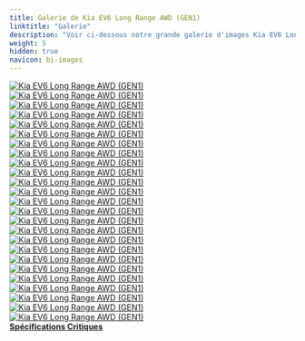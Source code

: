 ```yaml
---
title: Galerie de Kia EV6 Long Range AWD (GEN1)
linktitle: "Galerie"
description: "Voir ci-dessous notre grande galerie d'images Kia EV6 Long Range AWD (GEN1). Cliquez sur les images pour des versions haute résolution."
weight: 5
hidden: true
navicon: bi-images
---
```

<!-- markdownlint-disable MD033 -->
<div class="row" id ="my-gallery">
	<div class="pswp-grid-item col-6 col-md-4">
		<a href="https://media.evkx.net/multimedia/models/kia/ev6/ev6_long_range_awd_gen1/charging_1.jpg"
data-pswp-src="https://media.evkx.net/multimedia/models/kia/ev6/ev6_long_range_awd_gen1/charging_1.jpg"
data-pswp-width="3000"
data-pswp-height="2000" 
target="_blank">
			<img src="https://media.evkx.net/multimedia/models/kia/ev6/ev6_long_range_awd_gen1/charging_1_xst.jpg" alt="Kia EV6 Long Range AWD (GEN1)" class="img-fluid " />
		</a>
	</div>
	<div class="pswp-grid-item col-6 col-md-4">
		<a href="https://media.evkx.net/multimedia/models/kia/ev6/ev6_long_range_awd_gen1/exterior_1.jpg"
data-pswp-src="https://media.evkx.net/multimedia/models/kia/ev6/ev6_long_range_awd_gen1/exterior_1.jpg"
data-pswp-width="3000"
data-pswp-height="2017" 
target="_blank">
			<img src="https://media.evkx.net/multimedia/models/kia/ev6/ev6_long_range_awd_gen1/exterior_1_xst.jpg" alt="Kia EV6 Long Range AWD (GEN1)" class="img-fluid " />
		</a>
	</div>
	<div class="pswp-grid-item col-6 col-md-4">
		<a href="https://media.evkx.net/multimedia/models/kia/ev6/ev6_long_range_awd_gen1/exterior_2.jpg"
data-pswp-src="https://media.evkx.net/multimedia/models/kia/ev6/ev6_long_range_awd_gen1/exterior_2.jpg"
data-pswp-width="3000"
data-pswp-height="2000" 
target="_blank">
			<img src="https://media.evkx.net/multimedia/models/kia/ev6/ev6_long_range_awd_gen1/exterior_2_xst.jpg" alt="Kia EV6 Long Range AWD (GEN1)" class="img-fluid " />
		</a>
	</div>
	<div class="pswp-grid-item col-6 col-md-4">
		<a href="https://media.evkx.net/multimedia/models/kia/ev6/ev6_long_range_awd_gen1/exterior_3.jpg"
data-pswp-src="https://media.evkx.net/multimedia/models/kia/ev6/ev6_long_range_awd_gen1/exterior_3.jpg"
data-pswp-width="3000"
data-pswp-height="1999" 
target="_blank">
			<img src="https://media.evkx.net/multimedia/models/kia/ev6/ev6_long_range_awd_gen1/exterior_3_xst.jpg" alt="Kia EV6 Long Range AWD (GEN1)" class="img-fluid " />
		</a>
	</div>
	<div class="pswp-grid-item col-6 col-md-4">
		<a href="https://media.evkx.net/multimedia/models/kia/ev6/ev6_long_range_awd_gen1/exterior_4.jpg"
data-pswp-src="https://media.evkx.net/multimedia/models/kia/ev6/ev6_long_range_awd_gen1/exterior_4.jpg"
data-pswp-width="3000"
data-pswp-height="1999" 
target="_blank">
			<img src="https://media.evkx.net/multimedia/models/kia/ev6/ev6_long_range_awd_gen1/exterior_4_xst.jpg" alt="Kia EV6 Long Range AWD (GEN1)" class="img-fluid " />
		</a>
	</div>
	<div class="pswp-grid-item col-6 col-md-4">
		<a href="https://media.evkx.net/multimedia/models/kia/ev6/ev6_long_range_awd_gen1/frontseats_1.jpg"
data-pswp-src="https://media.evkx.net/multimedia/models/kia/ev6/ev6_long_range_awd_gen1/frontseats_1.jpg"
data-pswp-width="3000"
data-pswp-height="1999" 
target="_blank">
			<img src="https://media.evkx.net/multimedia/models/kia/ev6/ev6_long_range_awd_gen1/frontseats_1_xst.jpg" alt="Kia EV6 Long Range AWD (GEN1)" class="img-fluid " />
		</a>
	</div>
	<div class="pswp-grid-item col-6 col-md-4">
		<a href="https://media.evkx.net/multimedia/models/kia/ev6/ev6_long_range_awd_gen1/headlights_1.jpg"
data-pswp-src="https://media.evkx.net/multimedia/models/kia/ev6/ev6_long_range_awd_gen1/headlights_1.jpg"
data-pswp-width="3000"
data-pswp-height="2000" 
target="_blank">
			<img src="https://media.evkx.net/multimedia/models/kia/ev6/ev6_long_range_awd_gen1/headlights_1_xst.jpg" alt="Kia EV6 Long Range AWD (GEN1)" class="img-fluid " />
		</a>
	</div>
	<div class="pswp-grid-item col-6 col-md-4">
		<a href="https://media.evkx.net/multimedia/models/kia/ev6/ev6_long_range_awd_gen1/headupdisplay_1.jpg"
data-pswp-src="https://media.evkx.net/multimedia/models/kia/ev6/ev6_long_range_awd_gen1/headupdisplay_1.jpg"
data-pswp-width="3000"
data-pswp-height="2000" 
target="_blank">
			<img src="https://media.evkx.net/multimedia/models/kia/ev6/ev6_long_range_awd_gen1/headupdisplay_1_xst.jpg" alt="Kia EV6 Long Range AWD (GEN1)" class="img-fluid " />
		</a>
	</div>
	<div class="pswp-grid-item col-6 col-md-4">
		<a href="https://media.evkx.net/multimedia/models/kia/ev6/ev6_long_range_awd_gen1/interior_1.jpg"
data-pswp-src="https://media.evkx.net/multimedia/models/kia/ev6/ev6_long_range_awd_gen1/interior_1.jpg"
data-pswp-width="3000"
data-pswp-height="2000" 
target="_blank">
			<img src="https://media.evkx.net/multimedia/models/kia/ev6/ev6_long_range_awd_gen1/interior_1_xst.jpg" alt="Kia EV6 Long Range AWD (GEN1)" class="img-fluid " />
		</a>
	</div>
	<div class="pswp-grid-item col-6 col-md-4">
		<a href="https://media.evkx.net/multimedia/models/kia/ev6/ev6_long_range_awd_gen1/interior_2.jpg"
data-pswp-src="https://media.evkx.net/multimedia/models/kia/ev6/ev6_long_range_awd_gen1/interior_2.jpg"
data-pswp-width="3000"
data-pswp-height="1875" 
target="_blank">
			<img src="https://media.evkx.net/multimedia/models/kia/ev6/ev6_long_range_awd_gen1/interior_2_xst.jpg" alt="Kia EV6 Long Range AWD (GEN1)" class="img-fluid " />
		</a>
	</div>
	<div class="pswp-grid-item col-6 col-md-4">
		<a href="https://media.evkx.net/multimedia/models/kia/ev6/ev6_long_range_awd_gen1/interior_3.jpg"
data-pswp-src="https://media.evkx.net/multimedia/models/kia/ev6/ev6_long_range_awd_gen1/interior_3.jpg"
data-pswp-width="3000"
data-pswp-height="1997" 
target="_blank">
			<img src="https://media.evkx.net/multimedia/models/kia/ev6/ev6_long_range_awd_gen1/interior_3_xst.jpg" alt="Kia EV6 Long Range AWD (GEN1)" class="img-fluid " />
		</a>
	</div>
	<div class="pswp-grid-item col-6 col-md-4">
		<a href="https://media.evkx.net/multimedia/models/kia/ev6/ev6_long_range_awd_gen1/interior_4.jpg"
data-pswp-src="https://media.evkx.net/multimedia/models/kia/ev6/ev6_long_range_awd_gen1/interior_4.jpg"
data-pswp-width="3000"
data-pswp-height="2000" 
target="_blank">
			<img src="https://media.evkx.net/multimedia/models/kia/ev6/ev6_long_range_awd_gen1/interior_4_xst.jpg" alt="Kia EV6 Long Range AWD (GEN1)" class="img-fluid " />
		</a>
	</div>
	<div class="pswp-grid-item col-6 col-md-4">
		<a href="https://media.evkx.net/multimedia/models/kia/ev6/ev6_long_range_awd_gen1/main_1.jpg"
data-pswp-src="https://media.evkx.net/multimedia/models/kia/ev6/ev6_long_range_awd_gen1/main_1.jpg"
data-pswp-width="3000"
data-pswp-height="2000" 
target="_blank">
			<img src="https://media.evkx.net/multimedia/models/kia/ev6/ev6_long_range_awd_gen1/main_1_xst.jpg" alt="Kia EV6 Long Range AWD (GEN1)" class="img-fluid " />
		</a>
	</div>
	<div class="pswp-grid-item col-6 col-md-4">
		<a href="https://media.evkx.net/multimedia/models/kia/ev6/ev6_long_range_awd_gen1/rearlights_1.jpg"
data-pswp-src="https://media.evkx.net/multimedia/models/kia/ev6/ev6_long_range_awd_gen1/rearlights_1.jpg"
data-pswp-width="3000"
data-pswp-height="2000" 
target="_blank">
			<img src="https://media.evkx.net/multimedia/models/kia/ev6/ev6_long_range_awd_gen1/rearlights_1_xst.jpg" alt="Kia EV6 Long Range AWD (GEN1)" class="img-fluid " />
		</a>
	</div>
	<div class="pswp-grid-item col-6 col-md-4">
		<a href="https://media.evkx.net/multimedia/models/kia/ev6/ev6_long_range_awd_gen1/rearlights_2.jpg"
data-pswp-src="https://media.evkx.net/multimedia/models/kia/ev6/ev6_long_range_awd_gen1/rearlights_2.jpg"
data-pswp-width="3000"
data-pswp-height="2000" 
target="_blank">
			<img src="https://media.evkx.net/multimedia/models/kia/ev6/ev6_long_range_awd_gen1/rearlights_2_xst.jpg" alt="Kia EV6 Long Range AWD (GEN1)" class="img-fluid " />
		</a>
	</div>
	<div class="pswp-grid-item col-6 col-md-4">
		<a href="https://media.evkx.net/multimedia/models/kia/ev6/ev6_long_range_awd_gen1/roof_1.jpg"
data-pswp-src="https://media.evkx.net/multimedia/models/kia/ev6/ev6_long_range_awd_gen1/roof_1.jpg"
data-pswp-width="3000"
data-pswp-height="2000" 
target="_blank">
			<img src="https://media.evkx.net/multimedia/models/kia/ev6/ev6_long_range_awd_gen1/roof_1_xst.jpg" alt="Kia EV6 Long Range AWD (GEN1)" class="img-fluid " />
		</a>
	</div>
	<div class="pswp-grid-item col-6 col-md-4">
		<a href="https://media.evkx.net/multimedia/models/kia/ev6/ev6_long_range_awd_gen1/screens_1.jpg"
data-pswp-src="https://media.evkx.net/multimedia/models/kia/ev6/ev6_long_range_awd_gen1/screens_1.jpg"
data-pswp-width="3000"
data-pswp-height="2003" 
target="_blank">
			<img src="https://media.evkx.net/multimedia/models/kia/ev6/ev6_long_range_awd_gen1/screens_1_xst.jpg" alt="Kia EV6 Long Range AWD (GEN1)" class="img-fluid " />
		</a>
	</div>
	<div class="pswp-grid-item col-6 col-md-4">
		<a href="https://media.evkx.net/multimedia/models/kia/ev6/ev6_long_range_awd_gen1/screens_2.jpg"
data-pswp-src="https://media.evkx.net/multimedia/models/kia/ev6/ev6_long_range_awd_gen1/screens_2.jpg"
data-pswp-width="3000"
data-pswp-height="2000" 
target="_blank">
			<img src="https://media.evkx.net/multimedia/models/kia/ev6/ev6_long_range_awd_gen1/screens_2_xst.jpg" alt="Kia EV6 Long Range AWD (GEN1)" class="img-fluid " />
		</a>
	</div>
	<div class="pswp-grid-item col-6 col-md-4">
		<a href="https://media.evkx.net/multimedia/models/kia/ev6/ev6_long_range_awd_gen1/screens_3.jpg"
data-pswp-src="https://media.evkx.net/multimedia/models/kia/ev6/ev6_long_range_awd_gen1/screens_3.jpg"
data-pswp-width="3000"
data-pswp-height="1999" 
target="_blank">
			<img src="https://media.evkx.net/multimedia/models/kia/ev6/ev6_long_range_awd_gen1/screens_3_xst.jpg" alt="Kia EV6 Long Range AWD (GEN1)" class="img-fluid " />
		</a>
	</div>
	<div class="pswp-grid-item col-6 col-md-4">
		<a href="https://media.evkx.net/multimedia/models/kia/ev6/ev6_long_range_awd_gen1/secondrowseats_1.jpg"
data-pswp-src="https://media.evkx.net/multimedia/models/kia/ev6/ev6_long_range_awd_gen1/secondrowseats_1.jpg"
data-pswp-width="3000"
data-pswp-height="2400" 
target="_blank">
			<img src="https://media.evkx.net/multimedia/models/kia/ev6/ev6_long_range_awd_gen1/secondrowseats_1_xst.jpg" alt="Kia EV6 Long Range AWD (GEN1)" class="img-fluid " />
		</a>
	</div>
	<div class="pswp-grid-item col-6 col-md-4">
		<a href="https://media.evkx.net/multimedia/models/kia/ev6/ev6_long_range_awd_gen1/soundsystem_1.jpg"
data-pswp-src="https://media.evkx.net/multimedia/models/kia/ev6/ev6_long_range_awd_gen1/soundsystem_1.jpg"
data-pswp-width="3000"
data-pswp-height="2000" 
target="_blank">
			<img src="https://media.evkx.net/multimedia/models/kia/ev6/ev6_long_range_awd_gen1/soundsystem_1_xst.jpg" alt="Kia EV6 Long Range AWD (GEN1)" class="img-fluid " />
		</a>
	</div>
	<div class="pswp-grid-item col-6 col-md-4">
		<a href="https://media.evkx.net/multimedia/models/kia/ev6/ev6_long_range_awd_gen1/trunk_1.jpg"
data-pswp-src="https://media.evkx.net/multimedia/models/kia/ev6/ev6_long_range_awd_gen1/trunk_1.jpg"
data-pswp-width="3000"
data-pswp-height="1999" 
target="_blank">
			<img src="https://media.evkx.net/multimedia/models/kia/ev6/ev6_long_range_awd_gen1/trunk_1_xst.jpg" alt="Kia EV6 Long Range AWD (GEN1)" class="img-fluid " />
		</a>
	</div>
	<div class="pswp-grid-item col-6 col-md-4">
		<a href="https://media.evkx.net/multimedia/models/kia/ev6/ev6_long_range_awd_gen1/trunk_2.jpg"
data-pswp-src="https://media.evkx.net/multimedia/models/kia/ev6/ev6_long_range_awd_gen1/trunk_2.jpg"
data-pswp-width="3000"
data-pswp-height="2000" 
target="_blank">
			<img src="https://media.evkx.net/multimedia/models/kia/ev6/ev6_long_range_awd_gen1/trunk_2_xst.jpg" alt="Kia EV6 Long Range AWD (GEN1)" class="img-fluid " />
		</a>
	</div>
	<div class="pswp-grid-item col-6 col-md-4">
		<a href="https://media.evkx.net/multimedia/models/kia/ev6/ev6_long_range_awd_gen1/trunk_3.jpg"
data-pswp-src="https://media.evkx.net/multimedia/models/kia/ev6/ev6_long_range_awd_gen1/trunk_3.jpg"
data-pswp-width="3000"
data-pswp-height="2000" 
target="_blank">
			<img src="https://media.evkx.net/multimedia/models/kia/ev6/ev6_long_range_awd_gen1/trunk_3_xst.jpg" alt="Kia EV6 Long Range AWD (GEN1)" class="img-fluid " />
		</a>
	</div>
	<div class="pswp-grid-item col-6 col-md-4">
		<a href="https://media.evkx.net/multimedia/models/kia/ev6/ev6_long_range_awd_gen1/trunk_4.jpg"
data-pswp-src="https://media.evkx.net/multimedia/models/kia/ev6/ev6_long_range_awd_gen1/trunk_4.jpg"
data-pswp-width="3000"
data-pswp-height="2000" 
target="_blank">
			<img src="https://media.evkx.net/multimedia/models/kia/ev6/ev6_long_range_awd_gen1/trunk_4_xst.jpg" alt="Kia EV6 Long Range AWD (GEN1)" class="img-fluid " />
		</a>
	</div>
</div>
<script type="module">
  import PhotoSwipeLightbox from '/js/photoswipe-lightbox.esm.js';
    const lightbox = new PhotoSwipeLightbox({
       gallery: '#my-gallery',
        children: 'a',
        pswpModule: () => import('/js/photoswipe.esm.js')
    });
lightbox.init();
</script>
<div class="mt-3 mb-3">
<a href="../specifications/" class="text-decoration-none text-black">
<strong><i class="bi-arrow-left"></i> Spécifications </strong>
</a>
<a href="../reviews/" class="text-decoration-none text-black float-end">
<strong>Critiques <i class="bi-arrow-right"></i></strong>
</a>
</div>
